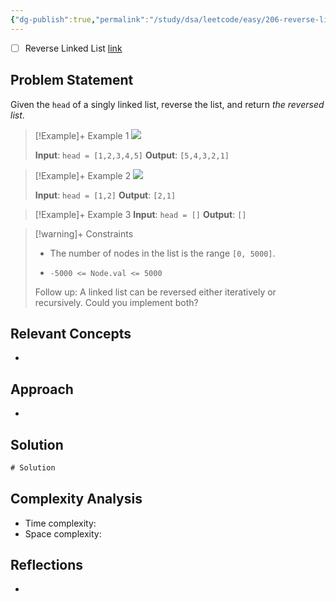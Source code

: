 ```yaml
---
{"dg-publish":true,"permalink":"/study/dsa/leetcode/easy/206-reverse-linked-list/","tags":["leetcode/linked-list","leetcode/recursion","programming/practice","leetcode/problem"]}
---
```



- [ ] Reverse Linked List  [link](https://ticktick.com/webapp/#p/674f4562ebbe1a00000002b9/tasks/674f4615d10f53100c71b7a2) 

## Problem Statement
Given the `head` of a singly linked list, reverse the list, and return *the reversed list*.

 

>[!Example]+ Example 1
>![](https://assets.leetcode.com/uploads/2021/02/19/rev1ex1.jpg)
>
>**Input**: `head = [1,2,3,4,5]`
>**Output**: `[5,4,3,2,1]
`

>[!Example]+ Example 2
>![](https://assets.leetcode.com/uploads/2021/02/19/rev1ex2.jpg)
>
>**Input**: `head = [1,2]`
>**Output**: `[2,1]
`

>[!Example]+ Example 3
>**Input**: `head = []`
>**Output**: `[]
`

>[!warning]+ Constraints
>- The number of nodes in the list is the range `[0, 5000]`.
>
>- `-5000 <= Node.val <= 5000`
>
>
>
>
>
>
>
>
>Follow up: A linked list can be reversed either iteratively or recursively. Could you implement both?

## Relevant Concepts
- 

## Approach
- 
## Solution
```Java
# Solution
```

## Complexity Analysis
- Time complexity: 
- Space complexity: 

## Reflections
- 